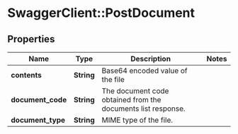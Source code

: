# SwaggerClient::PostDocument

## Properties
Name | Type | Description | Notes
------------ | ------------- | ------------- | -------------
**contents** | **String** | Base64 encoded value of the file | 
**document_code** | **String** | The document code obtained from the documents list response. | 
**document_type** | **String** | MIME type of the file. | 


